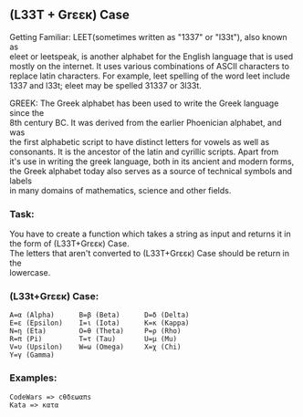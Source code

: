 ## (L33T + Grεεκ) Case

Getting Familiar: LEET(sometimes written as "1337" or "l33t"), also known as  
eleet or leetspeak, is another alphabet for the English language that is used  
mostly on the internet. It uses various combinations of ASCII characters to  
replace latin characters. For example, leet spelling of the word leet include  
1337 and l33t; eleet may be spelled 31337 or 3l33t.  

GREEK: The Greek alphabet has been used to write the Greek language since the  
8th century BC. It was derived from the earlier Phoenician alphabet, and was  
the first alphabetic script to have distinct letters for vowels as well as  
consonants. It is the ancestor of the latin and cyrillic scripts. Apart from  
it's use in writing the greek language, both in its ancient and modern forms,  
the Greek alphabet today also serves as a source of technical symbols and labels  
in many domains of mathematics, science and other fields.  

### Task:
You have to create a function which takes a string as input and returns it in  
the form of (L33T+Grεεκ) Case.  
The letters that aren't converted to (L33T+Grεεκ) Case should be return in the  
lowercase.  

### (L33t+Grεεκ) Case:
    A=α (Alpha)      B=β (Beta)      D=δ (Delta)
    E=ε (Epsilon)    I=ι (Iota)      K=κ (Kappa)
    N=η (Eta)        O=θ (Theta)     P=ρ (Rho)
    R=π (Pi)         T=τ (Tau)       U=μ (Mu)      
    V=υ (Upsilon)    W=ω (Omega)     X=χ (Chi)
    Y=γ (Gamma)


### Examples:
    CodeWars => cθδεωαπs
    Kata => κατα